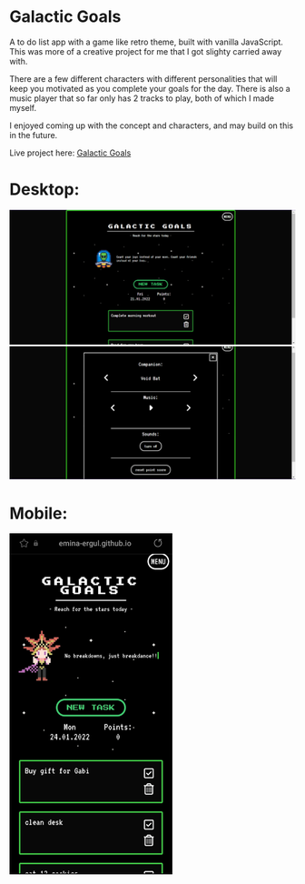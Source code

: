 # Galactic Goals
A to do list app with a game like retro theme, built with vanilla JavaScript.
This was more of a creative project for me that I got slighty carried away with.

There are a few different characters with different personalities that will keep you motivated as you complete your goals for the day.
There is also a music player that so far only has 2 tracks to play, both of which I made myself.

I enjoyed coming up with the concept and characters, and may build on this in the future.

Live project here: <a href="https://emina-ergul.github.io/galactic-goals/">Galactic Goals<a>

# Desktop:
<img src="./media/ss1.png">

<img src="./media/ss2.png">

# Mobile:
<img src="./media/ssm.jpg" style="height: 600px">

